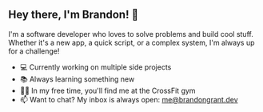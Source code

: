 ## Hey there, I'm Brandon! 👋

I'm a software developer who loves to solve problems and build cool stuff. Whether it's a new app, a quick script, or a complex system, I'm always up for a challenge!

- 💻 Currently working on multiple side projects
- 📚 Always learning something new
- 🏋️‍♂️ In my free time, you'll find me at the CrossFit gym 
- 📫 Want to chat? My inbox is always open: me@brandongrant.dev

<!--
**brandon-grant/brandon-grant** is a ✨ _special_ ✨ repository because its `README.md` (this file) appears on your GitHub profile.

Here are some ideas to get you started:

- 🔭 I’m currently working on ...
- 🌱 I’m currently learning ...
- 👯 I’m looking to collaborate on ...
- 🤔 I’m looking for help with ...
- 💬 Ask me about ...
- 📫 How to reach me: ...
- 😄 Pronouns: ...
- ⚡ Fun fact: ...
-->
